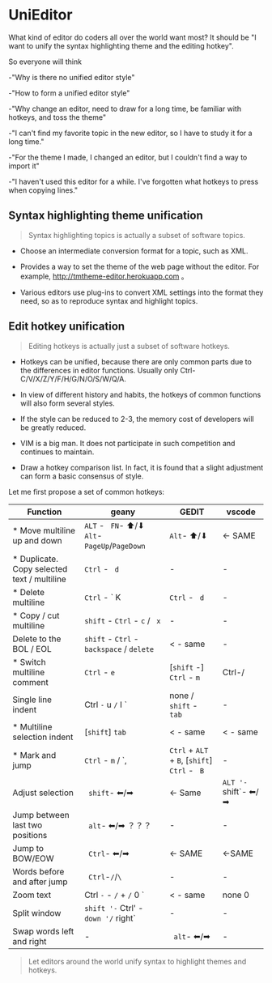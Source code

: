 # UniEditor


What kind of editor do coders all over the world want most? It should be "I want to unify the syntax highlighting theme and the editing hotkey".

So everyone will think

-"Why is there no unified editor style"

-"How to form a unified editor style"

-"Why change an editor, need to draw for a long time, be familiar with hotkeys, and toss the theme"

-"I can't find my favorite topic in the new editor, so I have to study it for a long time."

-"For the theme I made, I changed an editor, but I couldn't find a way to import it"

-"I haven't used this editor for a while. I've forgotten what hotkeys to press when copying lines."


## Syntax highlighting theme unification

> Syntax highlighting topics is actually a subset of software topics.


- Choose an intermediate conversion format for a topic, such as XML.

- Provides a way to set the theme of the web page without the editor. For example, http://tmtheme-editor.herokuapp.com 。

- Various editors use plug-ins to convert XML settings into the format they need, so as to reproduce syntax and highlight topics.


## Edit hotkey unification

> Editing hotkeys is actually just a subset of software hotkeys.


- Hotkeys can be unified, because there are only common parts due to the differences in editor functions. Usually only Ctrl-C/V/X/Z/Y/F/H/G/N/O/S/W/Q/A.

- In view of different history and habits, the hotkeys of common functions will also form several styles.

- If the style can be reduced to 2-3, the memory cost of developers will be greatly reduced.

- VIM is a big man. It does not participate in such competition and continues to maintain.

- Draw a hotkey comparison list. In fact, it is found that a slight adjustment can form a basic consensus of style.


Let me first propose a set of common hotkeys:


Function | geany | GEDIT | vscode
--|--|--|--
* Move multiline up and down | ` ALT ` - ` FN`- ⬆/⬇ ` Alt`-`PageUp`/`PageDown`|`Alt`- ⬆/⬇|<- SAME
* Duplicate. Copy selected text / multiline | ` Ctrl ` - ` d`|-|-
* Delete multiline | ` Ctrl ` - ` K | ` Ctrl ` - ` d`|-
* Copy / cut multiline | ` shift ` - ` Ctrl ` - ` c ` / ` x`|-|-
Delete to the BOL / EOL | ` shift ` - ` Ctrl ` - ` backspace ` / ` delete ` | < - same|-
* Switch multiline comment | ` Ctrl ` - ` e ` | [` shift ` -] ` Ctrl ` - ` m ` | Ctrl-/
Single line indent | Ctrl ` - ` u ` / ` I ` | none / ` shift ` - ` tab`|-
* Multiline selection indent | [` shift `] ` tab ` | < - same | < - same
* Mark and jump | ` Ctrl ` - ` m ` / `, | ` Ctrl ` + ` ALT ` + ` B `, [` shift `] ` Ctrl ` - ` B`|-
Adjust selection | ` shift`- ⬅/➡|<- Same | ` ALT '- ` shift`- ⬅/➡
Jump between last two positions| ` alt`- ⬅/➡ ？？？|-|-
Jump to BOW/EOW | ` Ctrl`- ⬅/➡|<- SAME|<-SAME
Words before and after jump | ` Ctrl`-`/`/`\`|-|-
Zoom text | Ctrl ` - ` - ` / ` + ` / ` 0 ` | < - same | none 0
Split window| ` shift '- ` Ctrl' - ` down '/ ` right`|-|-
Swap words left and right | - | ` alt`- ⬅/➡|-


> Let editors around the world unify syntax to highlight themes and hotkeys.
